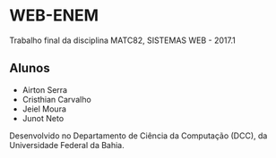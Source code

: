 # WEB-ENEM
Trabalho final da disciplina MATC82, SISTEMAS WEB - 2017.1

## Alunos
* Airton Serra
* Cristhian Carvalho
* Jeiel Moura
* Junot Neto

Desenvolvido no Departamento de Ciência da Computação (DCC), da Universidade Federal da Bahia.
